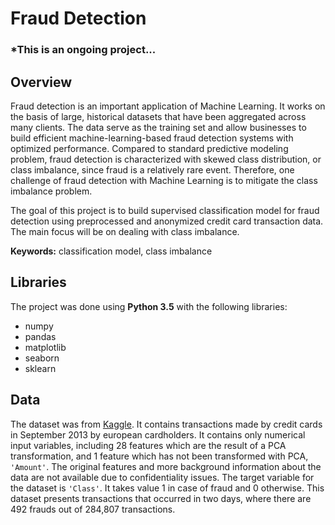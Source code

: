 # Fraud Detection 

### *This is an ongoing project...

## Overview  
Fraud detection is an important application of Machine Learning. It works on the basis of large, historical datasets that have been aggregated across many clients. The data serve as the training set and allow businesses to build efficient machine-learning-based fraud detection systems with optimized performance. Compared to standard predictive modeling problem, fraud detection is characterized with skewed class distribution, or class imbalance, since fraud is a relatively rare event. Therefore, one challenge of fraud detection with Machine Learning is to mitigate the class imbalance problem.  

The goal of this project is to build supervised classification model for fraud detection using preprocessed and anonymized credit card transaction data. The main focus will be on dealing with class imbalance.

**Keywords:** classification model, class imbalance

## Libraries 
The project was done using **Python 3.5** with the following libraries: 
- numpy  
- pandas 
- matplotlib 
- seaborn 
- sklearn  

## Data 
The dataset was from [Kaggle](https://www.kaggle.com/dalpozz/creditcardfraud). It contains transactions made by credit cards in September 2013 by european cardholders. It contains only numerical input variables, including 28 features which are the result of a PCA transformation, and 1 feature which has not been transformed with PCA, `'Amount'`. The original features and more background information about the data are not available due to confidentiality issues. The target variable for the dataset is `'Class'`. It takes value 1 in case of fraud and 0 otherwise. This dataset presents transactions that occurred in two days, where there are 492 frauds out of 284,807 transactions.